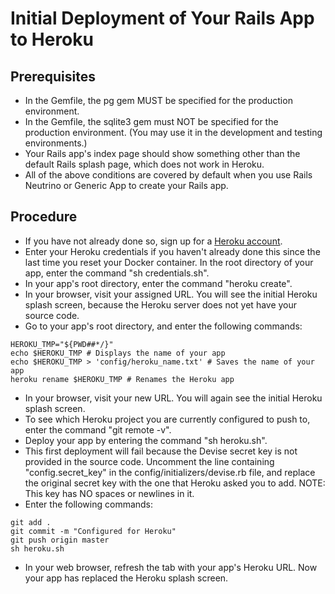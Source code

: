 # Initial Deployment of Your Rails App to Heroku

## Prerequisites
* In the Gemfile, the pg gem MUST be specified for the production environment.
* In the Gemfile, the sqlite3 gem must NOT be specified for the production environment.  (You may use it in the development and testing environments.)
* Your Rails app's index page should show something other than the default Rails splash page, which does not work in Heroku.
*  All of the above conditions are covered by default when you use Rails Neutrino or Generic App to create your Rails app.

## Procedure
* If you have not already done so, sign up for a [Heroku account](https://www.heroku.com/).
* Enter your Heroku credentials if you haven't already done this since the last time you reset your Docker container.  In the root directory of your app, enter the command "sh credentials.sh".
* In your app's root directory, enter the command "heroku create".
* In your browser, visit your assigned URL. You will see the initial Heroku splash screen, because the Heroku server does not yet have your source code.
* Go to your app's root directory, and enter the following commands:
```
HEROKU_TMP="${PWD##*/}"
echo $HEROKU_TMP # Displays the name of your app
echo $HEROKU_TMP > 'config/heroku_name.txt' # Saves the name of your app
heroku rename $HEROKU_TMP # Renames the Heroku app
```
* In your browser, visit your new URL. You will again see the initial Heroku splash screen.
* To see which Heroku project you are currently configured to push to, enter the command "git remote -v".
* Deploy your app by entering the command "sh heroku.sh".
* This first deployment will fail because the Devise secret key is not provided in the source code.  Uncomment the line containing "config.secret_key" in the config/initializers/devise.rb file, and replace the original secret key with the one that Heroku asked you to add.  NOTE: This key has NO spaces or newlines in it.
* Enter the following commands:
```
git add .
git commit -m "Configured for Heroku"
git push origin master
sh heroku.sh
```
* In your web browser, refresh the tab with your app's Heroku URL.  Now your app has replaced the Heroku splash screen.
